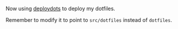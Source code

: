 
Now using [deploydots][] to deploy my dotfiles.

Remember to modify it to point to `src/dotfiles` instead of `dotfiles`.

[deploydots]: https://github.com/gostrc/deploydots


